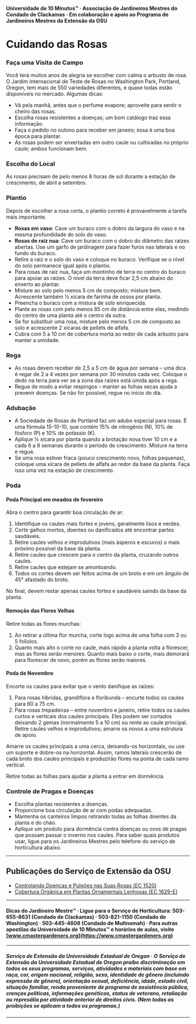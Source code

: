 #### Universidade de 10 Minutos™ · Associação de Jardineiros Mestres do Condado de Clackamas · Em colaboração e apoio ao Programa de Jardineiros Mestres da Extensão da OSU

# Cuidando das Rosas

### Faça uma Visita de Campo

Você terá muitos anos de alegria se escolher com calma o arbusto de rosa. O Jardim Internacional de Teste de Rosas no Washington Park, Portland, Oregon, tem mais de 550 variedades diferentes, e quase todas estão disponíveis no mercado. Algumas dicas:

- Vá pela manhã, antes que o perfume evapore; aproveite para sentir o cheiro das rosas.
- Escolha rosas resistentes a doenças; um bom catálogo traz essa informação.
- Faça o pedido no outono para receber em janeiro; essa é uma boa época para plantar.
- As rosas podem ser enxertadas em outro caule ou cultivadas no próprio caule; ambos funcionam bem.

### Escolha do Local

As rosas precisam de pelo menos 6 horas de sol durante a estação de crescimento, de abril a setembro.

### Plantio

Depois de escolher a rosa certa, o plantio correto é provavelmente a tarefa mais importante.

- **Rosas em vaso**: Cave um buraco com o dobro da largura do vaso e na mesma profundidade do solo do vaso.
- **Rosas de raiz nua**: Cave um buraco com o dobro do diâmetro das raízes abertas. Use um garfo de jardinagem para fazer furos nas laterais e no fundo do buraco.
- Retire a raiz e o solo do vaso e coloque no buraco. Verifique se o nível do solo permanece igual após o plantio.
- Para rosas de raiz nua, faça um montinho de terra no centro do buraco para apoiar as raízes. O nível da terra deve ficar 2,5 cm abaixo do enxerto ao plantar.
- Misture ao solo pelo menos 5 cm de composto; misture bem. Acrescente também ½ xícara de farinha de ossos por planta.
- Preencha o buraco com a mistura de solo enriquecida.
- Plante as rosas com pelo menos 85 cm de distância entre elas, medindo do centro de uma planta até o centro da outra.
- Se for substituir uma rosa, misture pelo menos 5 cm de composto ao solo e acrescente 2 xícaras de pellets de alfafa.
- Cubra com 5 a 10 cm de cobertura morta ao redor de cada arbusto para manter a umidade.

### Rega

- As rosas devem receber de 2,5 a 5 cm de água por semana – uma dica é regar de 2 a 4 vezes por semana por 30 minutos cada vez. Coloque o dedo na terra para ver se a zona das raízes está úmida após a rega.
- Regue de modo a evitar respingos – manter as folhas secas ajuda a prevenir doenças. Se não for possível, regue no início do dia.

### Adubação

- A Sociedade de Rosas de Portland faz um adubo especial para rosas. É uma fórmula 15-10-10, que contém 15% de nitrogênio (N), 10% de fósforo (P) e 10% de potássio (K).
- Aplique ½ xícara por planta quando a brotação nova tiver 10 cm e a cada 6 a 8 semanas durante o período de crescimento. Misture na terra e regue.
- Se uma rosa estiver fraca (pouco crescimento novo, folhas pequenas), coloque uma xícara de pellets de alfafa ao redor da base da planta. Faça isso uma vez na estação de crescimento.

### Poda

#### Poda Principal em meados de fevereiro

Abra o centro para garantir boa circulação de ar:

1. Identifique os caules mais fortes e jovens, geralmente lisos e verdes.
2. Corte galhos mortos, doentes ou danificados até encontrar partes saudáveis.
3. Retire caules velhos e improdutivos (mais ásperos e escuros) o mais próximo possível da base da planta.
4. Retire caules que crescem para o centro da planta, cruzando outros caules.
5. Retire caules que estejam se amontoando.
6. Todos os cortes devem ser feitos acima de um broto e em um ângulo de 45° afastado do broto.

No final, devem restar apenas caules fortes e saudáveis saindo da base da planta.

#### Remoção das Flores Velhas

Retire todas as flores murchas:

1. Ao retirar a última flor murcha, corte logo acima de uma folha com 3 ou 5 folíolos.
2. Quanto mais alto o corte no caule, mais rápido a planta volta a florescer, mas as flores serão menores. Quanto mais baixo o corte, mais demorará para florescer de novo, porém as flores serão maiores.

#### Poda de Novembro

Encorte os caules para evitar que o vento danifique as raízes:

1. Para rosas híbridas, grandiflora e floribunda – encurte todos os caules para 60 a 75 cm.
2. Para rosas trepadeiras – entre novembro e janeiro, retire todos os caules curtos e verticais dos caules principais. Eles podem ser cortados deixando 2 gemas (normalmente 5 a 10 cm) ou rente ao caule principal. Retire caules velhos e improdutivos; amarre os novos a uma estrutura de apoio.

Amarre os caules principais a uma cerca, deixando-os horizontais, ou use um suporte e dobre-os na horizontal. Assim, ramos laterais crescerão de cada broto dos caules principais e produzirão flores na ponta de cada ramo vertical.

Retire todas as folhas para ajudar a planta a entrar em dormência.

### Controle de Pragas e Doenças

- Escolha plantas resistentes a doenças.
- Proporcione boa circulação de ar com podas adequadas.
- Mantenha os canteiros limpos retirando todas as folhas doentes da planta e do chão.
- Aplique um produto para dormência contra doenças ou ovos de pragas que possam passar o inverno nos caules. Para saber quais produtos usar, ligue para os Jardineiros Mestres pelo telefone do serviço de horticultura abaixo.

---

## Publicações do Serviço de Extensão da OSU

- [Controlando Doenças e Pulgões nas Suas Rosas (EC 1520)](https://catalog.extension.oregonstate.edu/ec1520)
- [Cobertura Orgânica em Plantas Ornamentais Lenhosas (EC 1629-E)](https://catalog.extension.oregonstate.edu/ec1629-e)

---

#### Dicas do Jardineiro Mestre™ · Ligue para o Serviço de Horticultura: 503-655-8631 (Condado de Clackamas) · 503-821-1150 (Condado de Washington) · 503-445-4608 (Condado de Multnomah) · Para outras apostilas da Universidade de 10 Minutos™ e horários de aulas, visite [www.cmastergardeners.org](https://www.cmastergardeners.org)

---

##### Serviço de Extensão da Universidade Estadual de Oregon · O Serviço de Extensão da Universidade Estadual de Oregon proíbe discriminação em todos os seus programas, serviços, atividades e materiais com base em raça, cor, origem nacional, religião, sexo, identidade de gênero (incluindo expressão de gênero), orientação sexual, deficiência, idade, estado civil, situação familiar, renda proveniente de programa de assistência pública, crenças políticas, informações genéticas, status de veterano, retaliação ou represália por atividade anterior de direitos civis. (Nem todas as proibições se aplicam a todos os programas.)
---